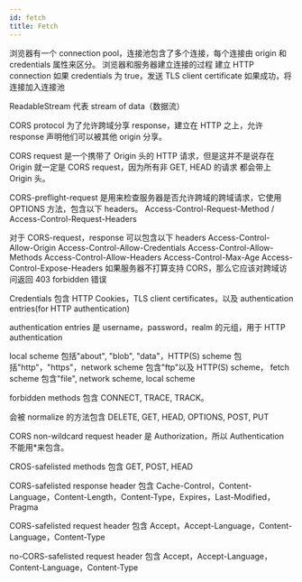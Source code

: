 ```yaml
---
id: fetch
title: Fetch
---
```


浏览器有一个 connection pool，连接池包含了多个连接，每个连接由 origin 和 credentials 属性来区分。
浏览器和服务器建立连接的过程
建立 HTTP connection
如果 credentials 为 true，发送 TLS client certificate
如果成功，将连接加入连接池

ReadableStream 代表 stream of data（数据流）

CORS protocol 为了允许跨域分享 response，建立在 HTTP 之上，允许 response 声明他们可以被其他 origin 分享。

CORS request 是一个携带了 Origin 头的 HTTP 请求，但是这并不是说存在 Origin 就一定是 CORS request，因为所有非 GET, HEAD 的请求
都会带上 Origin 头。

CORS-preflight-request 是用来检查服务器是否允许跨域的跨域请求，它使用 OPTIONS 方法，包含以下 headers。
Access-Control-Request-Method / Access-Control-Request-Headers

对于 CORS-request，response 可以包含以下 headers
Access-Control-Allow-Origin
Access-Control-Allow-Credentials
Access-Control-Allow-Methods
Access-Control-Allow-Headers
Access-Control-Max-Age
Access-Control-Expose-Headers
如果服务器不打算支持 CORS，那么它应该对跨域访问返回 403 forbidden 错误

Credentials 包含 HTTP Cookies，TLS client certificates，以及 authentication entries(for HTTP authentication)

authentication entries 是 username，password，realm 的元组，用于 HTTP authentication

local scheme 包括"about", "blob", "data"，HTTP(S) scheme 包括"http"，"https"，network scheme 包含"ftp"以及 HTTP(S) scheme，
fetch scheme 包含"file", network scheme, local scheme

forbidden methods 包含 CONNECT, TRACE, TRACK。

会被 normalize 的方法包含 DELETE, GET, HEAD, OPTIONS, POST, PUT

CORS non-wildcard request header 是 Authorization，所以 Authentication 不能用\*来包含。

CROS-safelisted methods 包含 GET, POST, HEAD

CORS-safelisted response header 包含 Cache-Control，Content-Language，Content-Length，Content-Type，Expires，Last-Modified，
Pragma

CORS-safelisted request header 包含 Accept，Accept-Language，Content-Language，Content-Type

no-CORS-safelisted request header 包含 Accept，Accept-Language，Content-Language，Content-Type
